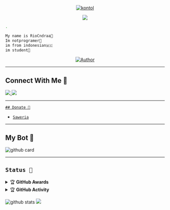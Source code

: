 <p align="center">
  <a href="https://github.com/Xyrzaa"><img src="http://readme-typing-svg.herokuapp.com?color=FFFFFF&center=true&vCenter=true&multiline=false&lines=Wellcome+To+My+Github." alt="kontol">
       </p>
<p align="center">
  <img src="https://github.com/Xyrzaa.png" 
       </p>
 </h1></p1>
 
 ```bash
.

My name is RioCndraa🥰
Im notprogramer🤭
im from indonesian🇲🇨
im student🤗
```
  
<p align="center">
<a href="https://github.com/Xyrzaa"><img title="Author" src="https://img.shields.io/badge/Rio-Turu-blue.svg?style=for-the-badge&logo=github"></a>
</p>

---------
## Connect With Me 💌
  <a href="https://instagram.com/rio.caandra"><img src="https://img.shields.io/badge/Instagram-E4405F?style=for-the-badge&logo=instagram&logoColor=white"/> 
  <a href="https://wa.me/14129688025"><img src="https://img.shields.io/badge/WhatsApp-25D366?style=for-the-badge&logo=whatsapp&logoColor=white" />
    
---------
    ## Donate 🧧
* [`Saweria`](https://saweria.co/Riosanz)
    
---------

## My Bot 🌷
![github card](https://github-readme-stats.vercel.app/api/pin/?username=Xyrzaa&repo=riomd-v1&theme=vue)

---------

## ```Status 🐾```

<details>
    <summary>&#127942 <b>GitHub Awards</b></summary><br/>

![Github Trophy](https://github-profile-trophy.vercel.app/?username=Xyrzaa)

</details>

<details>
    <summary>&#127942 <b>GitHub  Activity</b></summary><br/>

![Metrics](https://metrics.lecoq.io/Xyrzaa?template=classic&repositories.forks=true&languages=1&languages.colors=github&languages.threshold=0%25&config.timezone=Asia%2FJakarta)

</details> 
    
![github stats](https://github-readme-stats.vercel.app/api?username=Xyrzaa&show_icons=true)
<img src="https://github-readme-stats.vercel.app/api/top-langs/?username=Xyrzaa&theme=vue">
